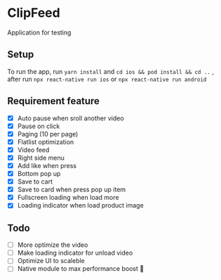 # ClipFeed
 
 Application for testing


 
## Setup


To run the app, run `yarn install` and `cd ios && pod install && cd ..` , after run `npx react-native run ios` or `npx react-native run android`

## Requirement feature 

 - [x] Auto pause when sroll another video
 - [x] Pause on click
 - [x] Paging (10 per page)
 - [x] Flatlist optimization
 - [x] Video feed 
 - [x] Right side menu
 - [x] Add like when press
 - [x] Bottom pop up
 - [x] Save to cart
 - [x] Save to card when press pop up item  
 - [x] Fullscreen loading when load more
 - [x] Loading indicator when load product image
## Todo
- [ ] More optimize the video
- [ ] Make loading indicator for unload video
- [ ] Optimize UI to scaleble
- [ ] Native module to max performance boost 🚀
